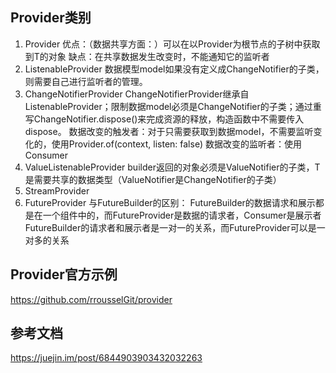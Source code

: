 ## Provider类别
1. Provider
  优点：（数据共享方面：）可以在以Provider为根节点的子树中获取到T的对象
  缺点：在共享数据发生改变时，不能通知它的监听者
2. ListenableProvider
  数据模型model如果没有定义成ChangeNotifier的子类，则需要自己进行监听者的管理。
3. ChangeNotifierProvider
 ChangeNotifierProvider继承自ListenableProvider；限制数据model必须是ChangeNotifier的子类；通过重写ChangeNotifier.dispose()来完成资源的释放，构造函数中不需要传入dispose。
  数据改变的触发者：对于只需要获取到数据model，不需要监听变化的，使用Provider.of<T>(context, listen: false)
  数据改变的监听者：使用Consumer
4. ValueListenableProvider
  builder返回的对象必须是ValueNotifier<T>的子类，T是需要共享的数据类型（ValueNotifier是ChangeNotifier的子类）
5. StreamProvider
6. FutureProvider
   与FutureBuilder的区别：
   FutureBuilder的数据请求和展示都是在一个组件中的，而FutureProvider是数据的请求者，Consumer是展示者
   FutureBuilder的请求者和展示者是一对一的关系，而FutureProvider可以是一对多的关系

## Provider官方示例
https://github.com/rrousselGit/provider

## 参考文档
https://juejin.im/post/6844903903432032263
